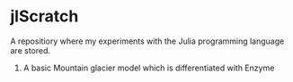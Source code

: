 # jlScratch

A repositiory where my experiments with the Julia programming language are stored.

1. A basic Mountain glacier model which is differentiated with Enzyme
